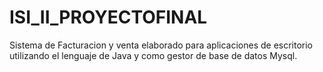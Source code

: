 # ISI_II_PROYECTOFINAL

Sistema de Facturacion y venta elaborado para aplicaciones de escritorio  utilizando el lenguaje de Java y como gestor de base de datos Mysql.
